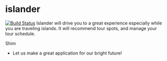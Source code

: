# islander
[![Build Status](https://travis-ci.org/tokyoprogrammer/islander.svg?branch=master)](https://travis-ci.org/tokyoprogrammer/islander)
Islander will drive you to a great experience especially while you are traveling islands. It will recommend tour spots, and manage your tour schedule.

Shim
- Let us make a great application for our bright future!
